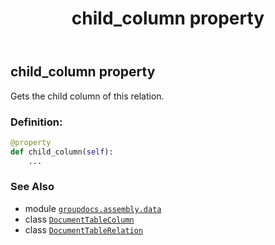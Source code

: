 ﻿---
title: child_column property
second_title: GroupDocs.Assembly for Python via .NET API References
description: 
type: docs
url: /python-net/groupdocs.assembly.data/documenttablerelation/child_column/
is_root: false
weight: 30
---

## child_column property


Gets the child column of this relation.
### Definition:
```python
@property
def child_column(self):
    ...
```

### See Also
* module [`groupdocs.assembly.data`](../../)
* class [`DocumentTableColumn`](/assembly/python-net/groupdocs.assembly.data/documenttablecolumn)
* class [`DocumentTableRelation`](/assembly/python-net/groupdocs.assembly.data/documenttablerelation)

